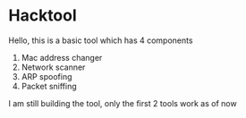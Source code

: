 # Hacktool
Hello, this is a basic tool which has 4 components
1. Mac address changer
2. Network scanner
3. ARP spoofing
4. Packet sniffing

I am still building the tool, only the first 2 tools work as of now
